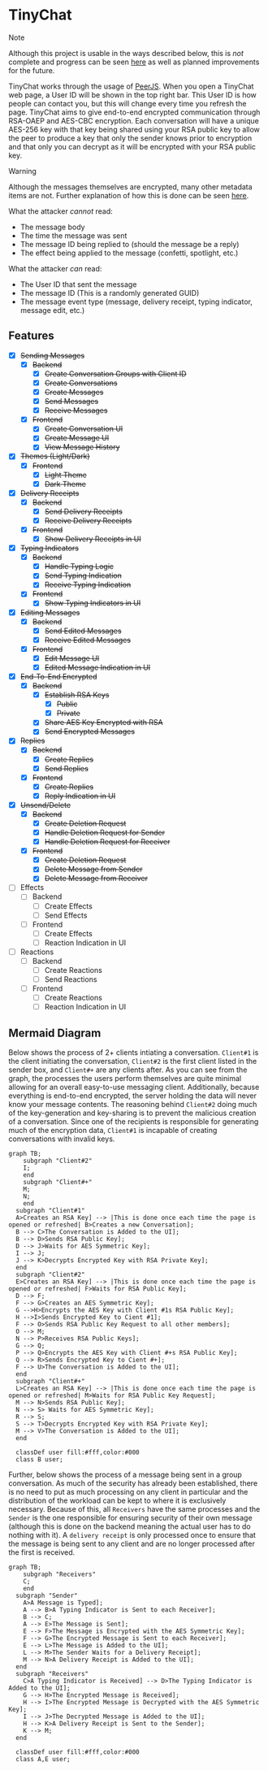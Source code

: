 # TinyChat

> [!NOTE]
> Although this project is usable in the ways described below, this is *not* complete and progress can be seen [here](#features) as well as planned improvements for the future.

TinyChat works through the usage of [PeerJS](https://peerjs.com/).
When you open a TinyChat web page, a User ID will be shown in the top right bar.
This User ID is how people can contact you, but this will change every time you refresh the page.
TinyChat aims to give end-to-end encrypted communication through RSA-OAEP and AES-CBC encryption.
Each conversation will have a unique AES-256 key with that key being shared using your RSA public key to allow the peer to produce a key that only the sender knows prior to encryption and that only you can decrypt as it will be encrypted with your RSA public key.

> [!WARNING]
> Although the messages themselves are encrypted, many other metadata items are not.
> Further explanation of how this is done can be seen [here](#mermaid-diagram).
>
> What the attacker *cannot* read:
>
> - The message body
> - The time the message was sent
> - The message ID being replied to (should the message be a reply)
> - The effect being applied to the message (confetti, spotlight, etc.)
>
> What the attacker *can* read:
>
> - The User ID that sent the message
> - The message ID (This is a randomly generated GUID)
> - The message event type (message, delivery receipt, typing indicator, message edit, etc.)

## Features

- [x] ~~Sending Messages~~
  - [x] ~~Backend~~
    - [x] ~~Create Conversation Groups with Client ID~~
    - [x] ~~Create Conversations~~
    - [x] ~~Create Messages~~
    - [x] ~~Send Messages~~
    - [x] ~~Receive Messages~~
  - [x] ~~Frontend~~
    - [x] ~~Create Conversation UI~~
    - [x] ~~Create Message UI~~
    - [x] ~~View Message History~~
- [x] ~~Themes (Light/Dark)~~
  - [x] ~~Frontend~~
    - [x] ~~Light Theme~~
    - [x] ~~Dark Theme~~
- [x] ~~Delivery Receipts~~
  - [x] ~~Backend~~
    - [x] ~~Send Delivery Receipts~~
    - [x] ~~Receive Delivery Receipts~~
  - [x] ~~Frontend~~
    - [x] ~~Show Delivery Receipts in UI~~
- [x] ~~Typing Indicators~~
  - [x] ~~Backend~~
    - [x] ~~Handle Typing Logic~~
    - [x] ~~Send Typing Indication~~
    - [x] ~~Receive Typing Indication~~
  - [x] ~~Frontend~~
    - [x] ~~Show Typing Indicators in UI~~
- [x] ~~Editing Messages~~
  - [x] ~~Backend~~
    - [x] ~~Send Edited Messages~~
    - [x] ~~Receive Edited Messages~~
  - [x] ~~Frontend~~
    - [x] ~~Edit Message UI~~
    - [x] ~~Edited Message Indication in UI~~
- [x] ~~End-To-End Encrypted~~
  - [x] ~~Backend~~
    - [x] ~~Establish RSA Keys~~
      - [x] ~~Public~~
      - [x] ~~Private~~
    - [x] ~~Share AES Key Encrypted with RSA~~
    - [x] ~~Send Encrypted Messages~~
- [x] ~~Replies~~
  - [x] ~~Backend~~
    - [x] ~~Create Replies~~
    - [x] ~~Send Replies~~
  - [x] ~~Frontend~~
    - [x] ~~Create Replies~~
    - [x] ~~Reply Indication in UI~~
- [x] ~~Unsend/Delete~~
  - [x] ~~Backend~~
    - [x] ~~Create Deletion Request~~
    - [x] ~~Handle Deletion Request for Sender~~
    - [x] ~~Handle Deletion Request for Receiver~~
  - [x] ~~Frontend~~
    - [x] ~~Create Deletion Request~~
    - [x] ~~Delete Message from Sender~~
    - [x] ~~Delete Message from Receiver~~
- [ ] Effects
  - [ ] Backend
    - [ ] Create Effects
    - [ ] Send Effects
  - [ ] Frontend
    - [ ] Create Effects
    - [ ] Reaction Indication in UI
- [ ] Reactions
  - [ ] Backend
    - [ ] Create Reactions
    - [ ] Send Reactions
  - [ ] Frontend
    - [ ] Create Reactions
    - [ ] Reaction Indication in UI

## Mermaid Diagram

Below shows the process of 2+ clients intiating a conversation.
`Client#1` is the client initiating the conversation, `Client#2` is the first client listed in the sender box, and `Client#+` are any clients after.
As you can see from the graph, the processes the users perform themselves are quite minimal allowing for an overall easy-to-use messaging client.
Additionally, because everything is end-to-end encrypted, the server holding the data will never know your message contents.
The reasoning behind `Client#2` doing much of the key-generation and key-sharing is to prevent the malicious creation of a conversation.
Since one of the recipients is responsible for generating much of the encryption data, `Client#1` is incapable of creating conversations with invalid keys.

```mermaid
graph TB;
    subgraph "Client#2"
    I;
    end
    subgraph "Client#+"
    M;
    N;
    end
  subgraph "Client#1"
  A>Creates an RSA Key] --> |This is done once each time the page is opened or refreshed| B>Creates a new Conversation];
  B --> C>The Conversation is Added to the UI];
  B --> D>Sends RSA Public Key];
  D --> J>Waits for AES Symmetric Key];
  I --> J;
  J --> K>Decrypts Encrypted Key with RSA Private Key];
  end
  subgraph "Client#2"
  E>Creates an RSA Key] --> |This is done once each time the page is opened or refreshed| F>Waits for RSA Public Key];
  D --> F;
  F --> G>Creates an AES Symmetric Key];
  G -->H>Encrypts the AES Key with Client #1s RSA Public Key];
  H -->I>Sends Encrypted Key to Cient #1];
  F --> O>Sends RSA Public Key Request to all other members];
  O --> M;
  N --> P>Receives RSA Public Keys];
  G --> Q;
  P --> Q>Encrypts the AES Key with Client #+s RSA Public Key];
  Q --> R>Sends Encrypted Key to Cient #+];
  F --> U>The Conversation is Added to the UI];
  end
  subgraph "Client#+"
  L>Creates an RSA Key] --> |This is done once each time the page is opened or refreshed| M>Waits for RSA Public Key Request];
  M --> N>Sends RSA Public Key];
  N --> S> Waits for AES Symmetric Key];
  R --> S;
  S --> T>Decrypts Encrypted Key with RSA Private Key];
  M --> V>The Conversation is Added to the UI];
  end
  
  classDef user fill:#fff,color:#000
  class B user;
```

Further, below shows the process of a message being sent in a group conversation.
As much of the security has already been established, there is no need to put as much processing on any client in particular and the distribution of the workload can be kept to where it is exclusively necessary.
Because of this, all `Receivers` have the same processes and the `Sender` is the one responsible for ensuring security of their own message (although this is done on the backend meaning the actual user has to do nothing with it).
A `delivery receipt` is only processed once to ensure that the message is being sent to any client and are no longer processed after the first is received.

```mermaid
graph TB;
    subgraph "Receivers"
    C;
    end
  subgraph "Sender"
    A>A Message is Typed];
    A --> B>A Typing Indicator is Sent to each Receiver];
    B --> C;
    A --> E>The Message is Sent];
    E --> F>The Message is Encrypted with the AES Symmetric Key];
    F --> G>The Encrypted Message is Sent to each Receiver];
    E --> L>The Message is Added to the UI];
    L --> M>The Sender Waits for a Delivery Receipt];
    M --> N>A Delivery Receipt is Added to the UI];
  end
  subgraph "Receivers"
    C>A Typing Indicator is Received] --> D>The Typing Indicator is Added to the UI];
    G --> H>The Encrypted Message is Received];
    H --> I>The Encrypted Message is Decrypted with the AES Symmetric Key];
    I --> J>The Decrypted Message is Added to the UI];
    H --> K>A Delivery Receipt is Sent to the Sender];
    K --> M;
  end

  classDef user fill:#fff,color:#000
  class A,E user;
```
